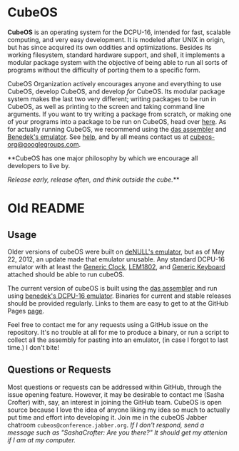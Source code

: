 # CubeOS

**CubeOS** is an operating system for the DCPU-16, intended for fast, scalable computing, and very easy development. It is modeled after UNIX in origin, but has since acquired its own oddities and optimizations. Besides its working filesystem, standard hardware support, and shell, it implements a modular package system with the objective of being able to run all sorts of programs without the difficulty of porting them to a specific form.

CubeOS Organization actively encourages anyone and everything to use CubeOS, develop CubeOS, and develop *for* CubeOS. Its modular package system makes the last two very different; writing packages to be run in CubeOS, as well as printing to the screen and taking command line arguments. If you want to try writing a package from scratch, or making one of your programs into a package to be run on CubeOS, head over [here](http://github.com/cubeOS/cubeOS-packages/). As for actually running CubeOS, we recommend using the [das assembler](http://github.com/jonpovey/das/) and [Benedek's emulator](https://bitbucket.org/benedek/dcpu-16/). See [help](http://github.com/cubeOS/cubeOS-alpha/tree/master/help/), and by all means contact us at cubeos-org@googlegroups.com.

**CubeOS has one major philosophy by which we encourage all developers to live by.

*Release early, release often, and think outside the cube.***


# Old README

## Usage

Older versions of cubeOS were built on [deNULL's emulator](http://dcpu.ru), but as of May 22, 2012, an update made that emulator unusable. Any standard DCPU-16 emulator with at least the [Generic Clock](http://dcpu.com/highnerd/rc_1/clock.txt), [LEM1802](http://dcpu.com/highnerd/rc_1/lem1802.txt), and [Generic Keyboard](http://dcpu.com/highnerd/rc_1/keyboard.txt) attached should be able to run cubeOS.

The current version of cubeOS is built using the [das assembler](https://github.com/jonpovey/das) and run using [benedek's DCPU-16 emulator](https://bitbucket.org/benedek/dcpu-16). Binaries for current and stable releases should be provided regularly. Links to them are easy to get to at the GitHub Pages [page](http://cubeos.github.com/cubeOS-alpha/).

Feel free to contact me for any requests using a GitHub issue on the repository. It's no trouble at all for me to produce a binary, or run a script to collect all the assembly for pasting into an emulator, (in case I forgot to last time.) I don't bite!

## Questions or Requests

Most questions or requests can be addressed within GitHub, through the issue opening feature. However, it may be desirable to contact me (Sasha Crofter) with, say, an interest in joining the GitHub team. CubeOS is open source because I love the idea of anyone liking my idea so much to actually put time and effort into developing it. Join me in the cubeOS Jabber chatroom `cubeos@conference.jabber.org`.
*If I don't respond, send a message such as "SashaCrofter: Are you there?" It should get my attenion if I am at my computer.*
